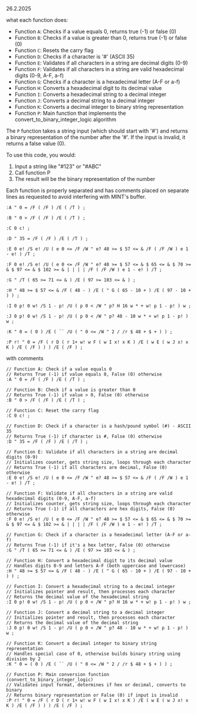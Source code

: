 26.2.2025

  what each function does:

- Function `A`: Checks if a value equals 0, returns true (-1) or false (0)
- Function `B`: Checks if a value is greater than 0, returns true (-1) or false (0)  
- Function `C`: Resets the carry flag
- Function `D`: Checks if a character is '#' (ASCII 35)
- Function `E`: Validates if all characters in a string are decimal digits (0-9)
- Function `F`: Validates if all characters in a string are valid hexadecimal digits (0-9, A-F, a-f)
- Function `G`: Checks if a character is a hexadecimal letter (A-F or a-f)
- Function `H`: Converts a hexadecimal digit to its decimal value
- Function `I`: Converts a hexadecimal string to a decimal integer
- Function `J`: Converts a decimal string to a decimal integer
- Function `K`: Converts a decimal integer to binary string representation
- Function `P`: Main function that implements the convert_to_binary_integer_logic algorithm

The `P` function takes a string input (which should start with '#') and returns a binary representation of the number after the '#'. If the input is invalid, it returns a false value (0).

To use this code, you would:
1. Input a string like "#123" or "#ABC"
2. Call function P
3. The result will be the binary representation of the number

Each function is properly separated and has comments placed on separate lines as requested to avoid interfering with MINT's buffer.



```
:A " 0 = /F ( /F ) /E ( /T ) ;

:B " 0 > /F ( /F ) /E ( /T ) ;

:C 0 c! ;

:D " 35 = /F ( /F ) /E ( /T ) ;

:E 0 e! /S e! /U ( e 0 <= /F /W " e? 48 >= $ 57 <= & /F ( /F /W ) e 1 - e! ) /T ;

:F 0 e! /S e! /U ( e 0 <= /F /W " e? 48 >= $ 57 <= & $ 65 <= & $ 70 >= & $ 97 <= & $ 102 >= & | | | | /F ( /F /W ) e 1 - e! ) /T ;

:G " /T ( 65 >= 71 <= & ) /E ( 97 >= 103 <= & ) ;

:H " 48 >= $ 57 <= & /F ( 48 - ) /E ( " G ( 65 - 10 + ) /E ( 97 - 10 + ) ) ;

:I 0 p! 0 w! /S 1 - p! /U ( p 0 < /W " p? H 16 w * + w! p 1 - p! ) w ;

:J 0 p! 0 w! /S 1 - p! /U ( p 0 < /W " p? 48 - 10 w * + w! p 1 - p! ) w ;

:K " 0 = ( 0 ) /E ( `` /U ( " 0 <= /W " 2 / /r $ 48 + $ + ) ) ;

:P r! " 0 = /F ( r D ( r 1+ w! w F ( w I x! x K ) /E ( w E ( w J x! x K ) /E ( /F ) ) ) /E ( /F ) ;
```


with comments

```
// Function A: Check if a value equals 0
// Returns True (-1) if value equals 0, False (0) otherwise
:A " 0 = /F ( /F ) /E ( /T ) ;

// Function B: Check if a value is greater than 0
// Returns True (-1) if value > 0, False (0) otherwise
:B " 0 > /F ( /F ) /E ( /T ) ;

// Function C: Reset the carry flag
:C 0 c! ;

// Function D: Check if a character is a hash/pound symbol (#) - ASCII 35
// Returns True (-1) if character is #, False (0) otherwise
:D " 35 = /F ( /F ) /E ( /T ) ;

// Function E: Validate if all characters in a string are decimal digits (0-9)
// Initializes counter, gets string size, loops through each character
// Returns True (-1) if all characters are decimal, False (0) otherwise
:E 0 e! /S e! /U ( e 0 <= /F /W " e? 48 >= $ 57 <= & /F ( /F /W ) e 1 - e! ) /T ;

// Function F: Validate if all characters in a string are valid hexadecimal digits (0-9, A-F, a-f)
// Initializes counter, gets string size, loops through each character
// Returns True (-1) if all characters are hex digits, False (0) otherwise
:F 0 e! /S e! /U ( e 0 <= /F /W " e? 48 >= $ 57 <= & $ 65 <= & $ 70 >= & $ 97 <= & $ 102 >= & | | | | /F ( /F /W ) e 1 - e! ) /T ;

// Function G: Check if a character is a hexadecimal letter (A-F or a-f)
// Returns True (-1) if it's a hex letter, False (0) otherwise
:G " /T ( 65 >= 71 <= & ) /E ( 97 >= 103 <= & ) ;

// Function H: Convert a hexadecimal digit to its decimal value
// Handles digits 0-9 and letters A-F (both uppercase and lowercase)
:H " 48 >= $ 57 <= & /F ( 48 - ) /E ( " G ( 65 - 10 + ) /E ( 97 - 10 + ) ) ;

// Function I: Convert a hexadecimal string to a decimal integer
// Initializes pointer and result, then processes each character
// Returns the decimal value of the hexadecimal string
:I 0 p! 0 w! /S 1 - p! /U ( p 0 < /W " p? H 16 w * + w! p 1 - p! ) w ;

// Function J: Convert a decimal string to a decimal integer
// Initializes pointer and result, then processes each character
// Returns the decimal value of the decimal string
:J 0 p! 0 w! /S 1 - p! /U ( p 0 < /W " p? 48 - 10 w * + w! p 1 - p! ) w ;

// Function K: Convert a decimal integer to binary string representation
// Handles special case of 0, otherwise builds binary string using division by 2
:K " 0 = ( 0 ) /E ( `` /U ( " 0 <= /W " 2 / /r $ 48 + $ + ) ) ;

// Function P: Main conversion function (convert_to_binary_integer_logic)
// Validates input format, determines if hex or decimal, converts to binary
// Returns binary representation or False (0) if input is invalid
:P r! " 0 = /F ( r D ( r 1+ w! w F ( w I x! x K ) /E ( w E ( w J x! x K ) /E ( /F ) ) ) /E ( /F ) ;
```

